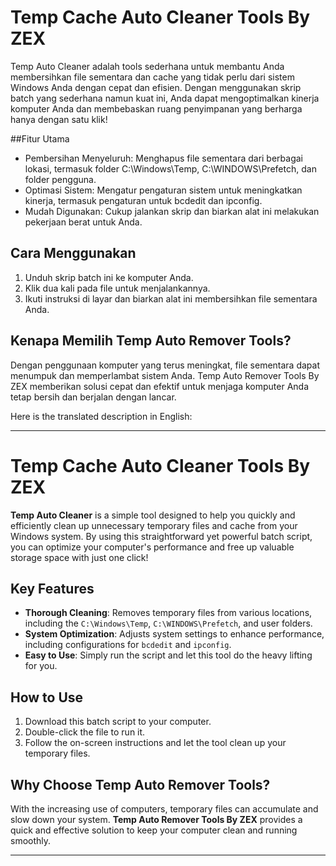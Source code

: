 # Temp Cache Auto Cleaner Tools By ZEX

Temp Auto Cleaner adalah tools sederhana untuk membantu Anda membersihkan file sementara dan cache yang tidak perlu dari sistem Windows Anda dengan cepat dan efisien. Dengan menggunakan skrip batch yang sederhana namun kuat ini, Anda dapat mengoptimalkan kinerja komputer Anda dan membebaskan ruang penyimpanan yang berharga hanya dengan satu klik!

##Fitur Utama
- Pembersihan Menyeluruh: Menghapus file sementara dari berbagai lokasi, termasuk folder C:\Windows\Temp, C:\WINDOWS\Prefetch, dan folder pengguna.
- Optimasi Sistem: Mengatur pengaturan sistem untuk meningkatkan kinerja, termasuk pengaturan untuk bcdedit dan ipconfig.
- Mudah Digunakan: Cukup jalankan skrip dan biarkan alat ini melakukan pekerjaan berat untuk Anda.

## Cara Menggunakan
1. Unduh skrip batch ini ke komputer Anda.
2. Klik dua kali pada file untuk menjalankannya.
3. Ikuti instruksi di layar dan biarkan alat ini membersihkan file sementara Anda.

## Kenapa Memilih Temp Auto Remover Tools?
Dengan penggunaan komputer yang terus meningkat, file sementara dapat menumpuk dan memperlambat sistem Anda. Temp Auto Remover Tools By ZEX memberikan solusi cepat dan efektif untuk menjaga komputer Anda tetap bersih dan berjalan dengan lancar.

Here is the translated description in English:

------------------------ ---------------------- ------------------------

# Temp Cache Auto Cleaner Tools By ZEX

**Temp Auto Cleaner** is a simple tool designed to help you quickly and efficiently clean up unnecessary temporary files and cache from your Windows system. By using this straightforward yet powerful batch script, you can optimize your computer's performance and free up valuable storage space with just one click!

## Key Features
- **Thorough Cleaning**: Removes temporary files from various locations, including the `C:\Windows\Temp`, `C:\WINDOWS\Prefetch`, and user folders.
- **System Optimization**: Adjusts system settings to enhance performance, including configurations for `bcdedit` and `ipconfig`.
- **Easy to Use**: Simply run the script and let this tool do the heavy lifting for you.

## How to Use
1. Download this batch script to your computer.
2. Double-click the file to run it.
3. Follow the on-screen instructions and let the tool clean up your temporary files.

## Why Choose Temp Auto Remover Tools?
With the increasing use of computers, temporary files can accumulate and slow down your system. **Temp Auto Remover Tools By ZEX** provides a quick and effective solution to keep your computer clean and running smoothly.

--- 
